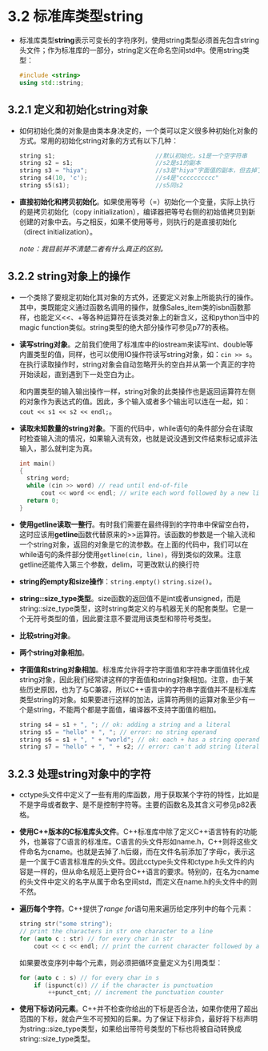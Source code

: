 # 3.2 标准库类型string

- 标准库类型**string**表示可变长的字符序列，使用string类型必须首先包含string头文件；作为标准库的一部分，string定义在命名空间std中。使用string类型：

  ```c++
  #include <string>
  using std::string;
  ```

## 3.2.1 定义和初始化string对象

- 如何初始化类的对象是由类本身决定的，一个类可以定义很多种初始化对象的方式。常用的初始化string对象的方式有以下几种：

  ```c++
  string s1;						    //默认初始化，s1是一个空字符串
  string s2 = s1;						//s2是s1的副本
  string s3 = "hiya";				 	//s3是"hiya"字面值的副本，但去掉了末尾的空字符
  string s4(10, 'c');					//s4是"cccccccccc"
  string s5(s1);					    //s5同s2
  ```

- **直接初始化和拷贝初始化**。如果使用等号（=）初始化一个变量，实际上执行的是拷贝初始化（copy initialization），编译器把等号右侧的初始值拷贝到新创建的对象中去。与之相反，如果不使用等号，则执行的是直接初始化（direct initialization）。

  *note：我目前并不清楚二者有什么真正的区别。*

## 3.2.2 string对象上的操作

- 一个类除了要规定初始化其对象的方式外，还要定义对象上所能执行的操作。其中，类既能定义通过函数名调用的操作，就像Sales_item类的isbn函数那样，也能定义<<、+等各种运算符在该类对象上的新含义，这和python当中的magic function类似。string类型的绝大部分操作可参见p77的表格。

- **读写string对象**。之前我们使用了标准库中的iostream来读写int、double等内置类型的值，同样，也可以使用IO操作符读写string对象，如：`cin >> s`。在执行读取操作时，string对象会自动忽略开头的空白并从第一个真正的字符开始读起，直到遇到下一处空白为止。

  和内置类型的输入输出操作一样，string对象的此类操作也是返回运算符左侧的对象作为表达式的值。因此，多个输入或者多个输出可以连在一起，如：`cout << s1 << s2 << endl;`。

- **读取未知数量的string对象**。下面的代码中，while语句的条件部分会在读取时检查输入流的情况，如果输入流有效，也就是说没遇到文件结束标记或非法输入，那么就判定为真。

  ```c++
  int main()
  {
  	string word;
  	while (cin >> word) // read until end-of-file
  		cout << word << endl; // write each word followed by a new line
  	return 0;
  }
  ```

- **使用getline读取一整行**。有时我们需要在最终得到的字符串中保留空白符，这时应该用**getline**函数代替原来的>>运算符。该函数的参数是一个输入流和一个string对象，返回的对象是它的流参数。在上面的代码中，我们可以在while语句的条件部分使用`getline(cin, line)`，得到类似的效果。注意getline还能传入第三个参数，delim，可更改默认的换行符

- **string的empty和size操作**：`string.empty()`   `string.size()`。

- **string::size_type类型**。size函数的返回值不是int或者unsigned，而是string::size_type类型，这时string类定义的与机器无关的配套类型。它是一个无符号类型的值，因此要注意不要混用该类型和带符号类型。

- **比较string对象**。

- **两个string对象相加**。

- **字面值和string对象相加**。标准库允许将字符字面值和字符串字面值转化成string对象，因此我们经常讲这样的字面值和string对象相加。注意，由于某些历史原因，也为了与C兼容，所以C++语言中的字符串字面值并不是标准库类型string的对象。如果要进行这样的加法，运算符两侧的运算对象至少有一个是string，不能两个都是字面值，编译器不支持字面值的相加。

  ```c++
  string s4 = s1 + ", "; // ok: adding a string and a literal
  string s5 = "hello" + ", "; // error: no string operand
  string s6 = s1 + ", " + "world"; // ok: each + has a string operand
  string s7 = "hello" + ", " + s2; // error: can't add string literals
  ```


## 3.2.3 处理string对象中的字符

- cctype头文件中定义了一些有用的库函数，用于获取某个字符的特性，比如是不是字母或者数字、是不是控制字符等。主要的函数名及其含义可参见p82表格。

- **使用C++版本的C标准库头文件**。C++标准库中除了定义C++语言特有的功能外，也兼容了C语言的标准库。C语言的头文件形如name.h，C++则将这些文件命名为cname。也就是去掉了.h后缀，而在文件名前添加了字母c，表示这是一个属于C语言标准库的头文件。因此cctype头文件和ctype.h头文件的内容是一样的，但从命名规范上更符合C++语言的要求。特别的，在名为cname的头文件中定义的名字从属于命名空间std，而定义在name.h的头文件中的则不然。

- **遍历每个字符**。C++提供了*range for*语句用来遍历给定序列中的每个元素：

  ```c++
  string str("some string");
  // print the characters in str one character to a line
  for (auto c : str) // for every char in str
      cout << c << endl; // print the current character followed by a newline
  ```

  如果要改变序列中每个元素，则必须把循环变量定义为引用类型：

  ```c++
  for (auto c : s) // for every char in s
      if (ispunct(c)) // if the character is punctuation
          ++punct_cnt; // increment the punctuation counter
  ```

- **使用下标访问元素**。C++并不检查你给出的下标是否合法，如果你使用了超出范围的下标，就会产生不可预知的后果。为了保证下标非负，最好将下标声明为string::size_type类型，如果给出带符号类型的下标也将被自动转换成string::size_type类型。